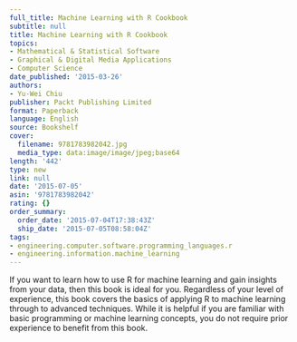 ```yaml
---
full_title: Machine Learning with R Cookbook
subtitle: null
title: Machine Learning with R Cookbook
topics:
- Mathematical & Statistical Software
- Graphical & Digital Media Applications
- Computer Science
date_published: '2015-03-26'
authors:
- Yu-Wei Chiu
publisher: Packt Publishing Limited
format: Paperback
language: English
source: Bookshelf
cover:
  filename: 9781783982042.jpg
  media_type: data:image/image/jpeg;base64
length: '442'
type: new
link: null
date: '2015-07-05'
asin: '9781783982042'
rating: {}
order_summary:
  order_date: '2015-07-04T17:38:43Z'
  ship_date: '2015-07-05T08:58:04Z'
tags:
- engineering.computer.software.programming_languages.r
- engineering.information.machine_learning
---
```

If you want to learn how to use R for machine learning and gain insights from your data, then this book is ideal for you. Regardless of your level of experience, this book covers the basics of applying R to machine learning through to advanced techniques. While it is helpful if you are familiar with basic programming or machine learning concepts, you do not require prior experience to benefit from this book.
